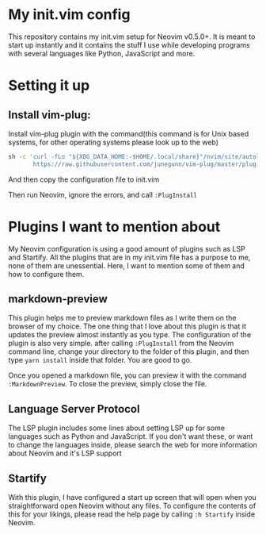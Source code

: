 # My init.vim config

This repository contains my init.vim setup for Neovim v0.5.0+. It is meant to start up instantly and it contains the stuff I use while developing programs with several languages like Python, JavaScript and more.

# Setting it up

## Install vim-plug:

Install vim-plug plugin with the command(this command is for Unix based systems, for other operating systems please look up to the web)

```sh
sh -c 'curl -fLo "${XDG_DATA_HOME:-$HOME/.local/share}"/nvim/site/autoload/plug.vim --create-dirs \
       https://raw.githubusercontent.com/junegunn/vim-plug/master/plug.vim'
```

And then copy the configuration file to init.vim

Then run Neovim, ignore the errors, and call `:PlugInstall`

# Plugins I want to mention about
My Neovim configuration is using a good amount of plugins such as LSP and Startify. All the plugins that are in my init.vim file has a purpose to me, none of them are unessential. Here, I want to mention some of them and how to configure them.

## markdown-preview
This plugin helps me to preview markdown files as I write them on the browser of my choice. The one thing that I love about this plugin is that it updates the preview almost instantly as you type. The configuration of the plugin is also very simple. after calling `:PlugInstall` from the Neovim command line, change your directory to the folder of this plugin, and then type `yarn install` inside that folder. You are good to go. 

Once you opened a markdown file, you can preview it with the command `:MarkdownPreview`. To close the preview, simply close the file.

## Language Server Protocol

The LSP plugin includes some lines about setting LSP up for some languages such as Python and JavaScript. If you don't want these, or want to change the languages inside, please search the web for more information about Neovim and it's LSP support

## Startify

With this plugin, I have configured a start up screen that will open when you straightforward open Neovim without any files. To configure the contents of this for your likings, please read the help page by calling `:h Startify` inside Neovim.
